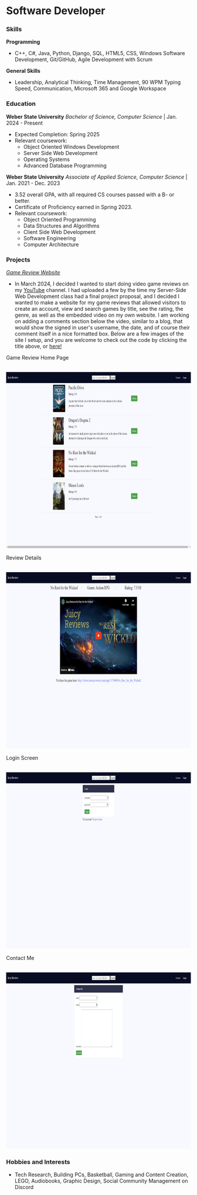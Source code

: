 # Software Developer

### Skills
**Programming**
-  C++, C#, Java, Python, Django, SQL, HTML5, CSS, Windows Software Development, Git/GitHub, Agile Development with Scrum
 
**General Skills**
- Leadership, Analytical Thinking, Time Management, 90 WPM Typing Speed, Communication, Microsoft 365 and Google Workspace

### Education
**Weber State University**
*Bachelor of Science, Computer Science* | Jan. 2024 - Present
- Expected Completion: Spring 2025
- Relevant coursework:
  - Object Oriented Windows Development
  - Server Side Web Development
  - Operating Systems
  - Advanced Database Programming
   
**Weber State University**
*Associate of Applied Science, Computer Science* | Jan. 2021 - Dec. 2023
- 3.52 overall GPA, with all required CS courses passed with a B- or better.
- Certificate of Proficiency earned in Spring 2023.
- Relevant coursework:
  - Object Oriented Programming
  - Data Structures and Algorithms
  - Client Side Web Development
  - Software Engineering
  - Computer Architecture
      
### Projects
<a href="https://github.com/jstewart4u2c/GameReviewSite">*Game Review Website*</a>
- In March 2024, I decided I wanted to start doing video game reviews on my <a href="https://www.youtube.com/@juicyj4u2c">YouTube</a> channel. I had uploaded a few by the time my Server-Side Web Development class had a final project proposal, and I decided I wanted to make a website for my game reviews that allowed visitors to create an account, view and search games by title, see the rating, the genre, as well as the embedded video on my own website. I am working on adding a comments section below the video, similar to a blog, that would show the signed in user's username, the date, and of course their comment itself in a nice formatted box. Below are a few images of the site I setup, and you are welcome to check out the code by clicking the title above, or <a href="https://github.com/jstewart4u2c/GameReviewSite">here!</a>

<p>Game Review Home Page</p><br>
<img src="assets/images/JuicyReviewsMain.jpg" height="480">

<p>Review Details</p><br>
<img src="assets/images/ExampleDetailsPage.jpg" height=480px>

<p>Login Screen</p><br>
<img src="assets/images/LoginRegister.jpg" height=480px>

<p>Contact Me</p><br>
<img src="assets/images/ContactPage.jpg" height=480px>

### Hobbies and Interests
- Tech Research, Building PCs, Basketball, Gaming and Content Creation, LEGO, Audiobooks, Graphic Design, Social Community Management on Discord
